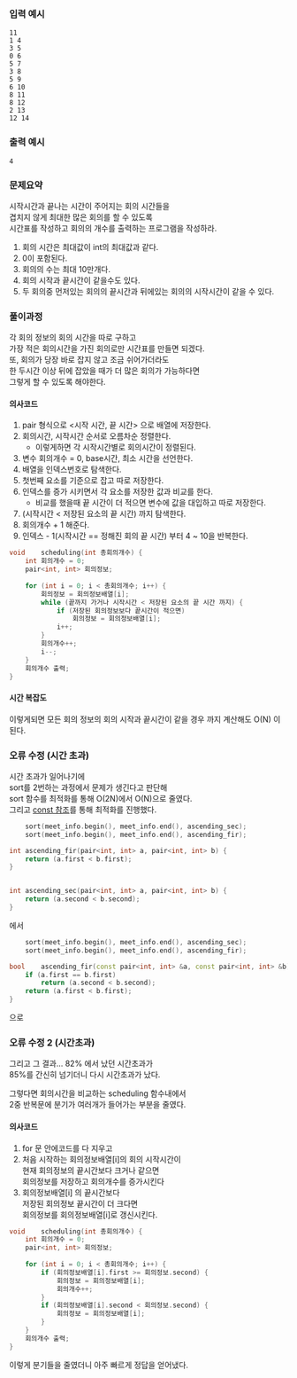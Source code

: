### 입력 예시
```
11
1 4
3 5
0 6
5 7
3 8
5 9
6 10
8 11
8 12
2 13
12 14
```
### 출력 예시
```
4
```
### 문제요약

시작시간과 끝나는 시간이 주어지는 회의 시간들을   
겹치지 않게 최대한 많은 회의를 할 수 있도록   
시간표를 작성하고 회의의 개수를 출력하는 프로그램을 작성하라.

1. 회의 시간은 최대값이 int의 최대값과 같다.
2. 0이 포함된다.
3. 회의의 수는 최대 10만개다.
4. 회의 시작과 끝시간이 같을수도 있다.
5. 두 회의중 먼저있는 회의의 끝시간과 뒤에있는 회의의 시작시간이 같을 수 있다.

### 풀이과정

각 회의 정보의 회의 시간을 따로 구하고   
가장 적은 회의시간을 가진 회의로만 시간표를 만들면 되겠다.   
또, 회의가 당장 바로 잡지 않고 조금 쉬어가더라도   
한 두시간 이상 뒤에 잡았을 때가 더 많은 회의가 가능하다면   
그렇게 할 수 있도록 해야한다.

#### 의사코드
1. pair 형식으로 <시작 시간, 끝 시간> 으로 배열에 저장한다.
2. 회의시간, 시작시간 순서로 오름차순 정렬한다.
    - 이렇게하면 각 시작시간별로 회의시간이 정렬된다.
3. 변수 회의개수 = 0, base시간, 최소 시간을 선언한다.
4. 배열을 인덱스번호로 탐색한다.
5. 첫번째 요소를 기준으로 잡고 따로 저장한다.
8. 인덱스를 증가 시키면서 각 요소를 저장한 값과 비교를 한다.
    - 비교를 했을때 끝 시간이 더 적으면 변수에 값을 대입하고 따로 저장한다.
9. (시작시간 < 저장된 요소의 끝 시간) 까지 탐색한다.
10. 회의개수 + 1 해준다.
11. 인덱스 - 1(시작시간 == 정해진 회의 끝 시간) 부터 4 ~ 10을 반복한다.

```c++
void	scheduling(int 총회의개수) {
	int	회의개수 = 0;
	pair<int, int> 회의정보;
	
	for (int i = 0; i < 총회의개수; i++) {
		회의정보 = 회의정보배열[i];
		while (끝까지 가거나 시작시간 < 저장된 요소의 끝 시간 까지) {
			if (저장된 회의정보보다 끝시간이 적으면)
				회의정보 = 회의정보배열[i];
			i++;
		}
		회의개수++;
		i--;
	}
	회의개수 출력;
}
```

#### 시간 복잡도

이렇게되면 모든 회의 정보의 회의 시작과 끝시간이 같을 경우 까지 계산해도 O(N) 이 된다.

### 오류 수정 (시간 초과)

시간 초과가 일어나기에   
sort를 2번하는 과정에서 문제가 생긴다고 판단해   
sort 함수를 최적화를 통해 O(2N)에서 O(N)으로 줄였다.   
그리고 [const 참조](https://github.com/KenWR/personal-study/blob/main/%EC%95%8C%EA%B3%A0%EB%A6%AC%EC%A6%98%20%26%20%EC%9E%90%EB%A3%8C%EA%B5%AC%EC%A1%B0%EC%97%90%EB%8C%80%ED%95%9C%20%EA%B3%A0%EC%B0%B0/%EC%83%81%EC%88%98%20%EC%B0%B8%EC%A1%B0(const%20T%26)%20feat.%EC%B5%9C%EC%A0%81%ED%99%94.md)를 통해 최적화를 진행했다.
```c++
	sort(meet_info.begin(), meet_info.end(), ascending_sec);
	sort(meet_info.begin(), meet_info.end(), ascending_fir);

int	ascending_fir(pair<int, int> a, pair<int, int> b) {
	return (a.first < b.first);
}


int	ascending_sec(pair<int, int> a, pair<int, int> b) {
	return (a.second < b.second);
}
```
에서
```c++
	sort(meet_info.begin(), meet_info.end(), ascending_sec);
	sort(meet_info.begin(), meet_info.end(), ascending_fir);

bool	ascending_fir(const pair<int, int> &a, const pair<int, int> &b) {
    if (a.first == b.first)
        return (a.second < b.second);
	return (a.first < b.first);
}
```
으로
### 오류 수정 2 (시간초과)

그리고 그 결과... 82% 에서 났던 시간초과가   
85%를 간신히 넘기더니 다시 시간초과가 났다.   

그렇다면 회의시간을 비교하는 scheduling 함수내에서   
2중 반복문에 분기가 여러개가 들어가는 부분을 줄였다.

#### 의사코드
1. for 문 안에코드를 다 지우고
2. 처음 시작하는 회의정보배열[i]의 회의 시작시간이   
    현재 회의정보의 끝시간보다 크거나 같으면   
    회의정보를 저장하고 회의개수를 증가시킨다
3. 회의정보배열[i] 의 끝시간보다   
    저장된 회의정보 끝시간이 더 크다면   
    회의정보를 회의정보배열[i]로 갱신시킨다.   

```c++
void	scheduling(int 총회의개수) {
	int	회의개수 = 0;
	pair<int, int> 회의정보;
	
	for (int i = 0; i < 총회의개수; i++) {
		if (회의정보배열[i].first >= 회의정보.second) {
			회의정보 = 회의정보배열[i];
			회의개수++;
		}
		if (회의정보배열[i].second < 회의정보.second) {
			회의정보 = 회의정보배열[i];
		}
	}
	회의개수 출력;
}
```
이렇게 분기들을 줄였더니 아주 빠르게 정답을 얻어냈다.